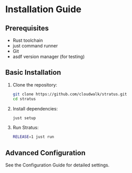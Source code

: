 # Installation Guide

## Prerequisites
- Rust toolchain
- just command runner
- Git
- asdf version manager (for testing)

## Basic Installation
1. Clone the repository:
   ```bash
   git clone https://github.com/cloudwalk/stratus.git
   cd stratus
   ```

2. Install dependencies:
   ```bash
   just setup
   ```

3. Run Stratus:
   ```bash
   RELEASE=1 just run
   ```

## Advanced Configuration
See the Configuration Guide for detailed settings.
